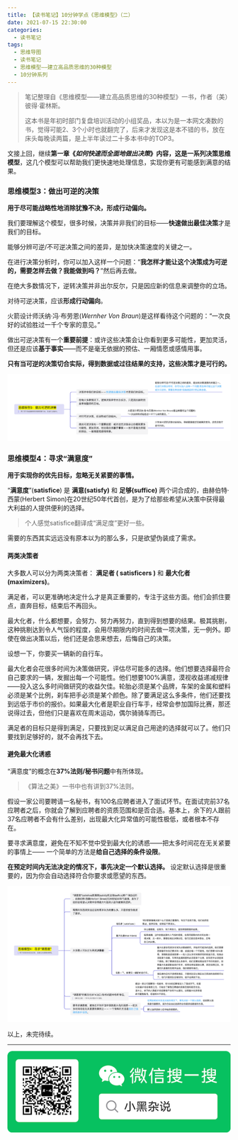 ```yaml
---
title: 【读书笔记】10分钟学点《思维模型》（二）
date: 2021-07-15 22:30:00
categories:
  - 读书笔记
tags:
  - 思维导图
  - 读书笔记
  - 思维模型——建立高品质思维的30种模型
  - 10分钟系列
---
```



> 笔记整理自《思维模型——建立高品质思维的30种模型》一书，作者（美）彼得·霍林斯。
>
> 这本书是年初时部门复盘培训活动的小组奖品，本以为是一本网文凑数的书，觉得可能2、3个小时也就翻完了，后来才发现这是本不错的书，放在床头每晚读两篇，是上半年读过二十多本书中的TOP3。



文接上回，继续**第一章《*如何快速而全面地做出决策*》**内容，这是一系列**决策思维模型**，这几个模型可以帮助我们更快速地处理信息，实现你更有可能感到满意的结果。



### 思维模型3：做出可逆的决策

**用于尽可能战略性地消除犹豫不决，形成行动偏向。**



我们要理解这个模型，很多时候，决策并非我们的目标——**快速做出最佳决策**才是我们的目标。



能够分辨可逆/不可逆决策之间的差异，是加快决策速度的关键之一。

在进行决策分析时，你可以加入这样一个问题：“**我怎样才能让这个决策成为可逆的，需要怎样去做？我能做到吗？**”然后再去做。



在绝大多数情况下，逆转决策并非出尔反尔，只是因应新的信息来调整你的立场。



对待可逆决策，应该**形成行动偏向**。

火箭设计师沃纳·冯·布劳恩(*Wernher Von Braun*)是这样看待这个问题的：“一次良好的试验胜过一千个专家的意见。”



做出可逆决策有一个**重要前提**：或许这些决策会让你看到更多可能性，更加灵活，但还是应该**基于事实**——而不是毫无依据的预估、一厢情愿或感情用事。

**只有当可逆的决策切合实际，得到数据或过往结果的支持，这些决策才是可行的。**



![思维模型3：做出可逆的决策](https://raw.githubusercontent.com/wuruofan/image_repo/main/img/%E6%80%9D%E7%BB%B4%E6%A8%A1%E5%9E%8B3%EF%BC%9A%E5%81%9A%E5%87%BA%E5%8F%AF%E9%80%86%E7%9A%84%E5%86%B3%E7%AD%96.png)



### 思维模型4：寻求“满意度”

**用于实现你的优先目标，忽略无关紧要的事情。**



“**满意度**”(**satisfice**) 是 **满意(satisfy)** 和 **足够(suffice)** 两个词合成的，由赫伯特·西蒙(Herbert Simon)在20世纪50年代首创，是为了给那些希望从决策中获得最大利益的人提供便利的选择。

> 个人感觉satisfice翻译成“满足度”更好一些。



需要的东西其实远远没有原本以为的那么多，只是欲望伪装成了需求。



#### 两类决策者

大多数人可以分为两类决策者： **满足者 ( satisficers )** 和 **最大化者(maximizers)**。

满足者，可以更准确地决定什么才是真正重要的，专注于这些方面。他们会抓住要点，直奔目标，结束后不再回头。

最大化者，什么都想要，会努力、努力再努力，直到得到想要的结果。极其挑剔，这种挑剔达到令人气馁的程度，会用尽期限内的时间去做一项决策，无一例外。即使在做出决策以后，他们还是会思来想去，后悔自己的决策。



设想一下，你要买一辆新的自行车。

最大化者会花很多时间为决策做研究，评估尽可能多的选择。他们想要选择最符合自己要求的一辆，发掘出每一个可能性。他们想要100%满意，漠视收益递减规律——投入这么多时间做研究的收益欠佳。轮胎必须是某个品牌，车架的金属和塑料必须是某个比例，刹车把手必须是某个颜色。除了要满足这么多条件，他们还要找到远低于市价的报价。如果最大化者是职业自行车手，经常会参加国际比赛，那还说得过去，但他们只是喜欢在周末运动，偶尔骑骑车而已。

满足者的目标只是得到满足，只要找到足以满足自己用途的选择就可以了。他们只要找到足够好的，就不会再找下去。



#### 避免最大化诱惑

“满意度”的概念在**37%法则/秘书问题**中有所体现。

> 《算法之美》一书中也有讲到37%法则。

假设一家公司要聘请一名秘书，有100名应聘者进入了面试环节。在面试完前37名应聘者之后，你就会了解到应聘者的资质范围和是否合适。基本上，余下的人跟前37名应聘者不会有什么差别，出现最大化异常值的可能性极低，或者根本不存在。



要寻求满意度，避免在不知不觉中受到最大化的诱惑——把太多时间花在无关紧要的事情上—— 一个简单的方法是**给自己选择的条件设限**。

**在预定时间内无法决定的情况下，事先决定一个默认选择。**
设定默认选择是很重要的，因为你会自动选择符合你要求或愿望的东西。



![思维模型4：寻求“满意度”](https://raw.githubusercontent.com/wuruofan/image_repo/main/img/%E6%80%9D%E7%BB%B4%E6%A8%A1%E5%9E%8B4%EF%BC%9A%E5%AF%BB%E6%B1%82%E2%80%9C%E6%BB%A1%E6%84%8F%E5%BA%A6%E2%80%9D.png)

<p>
以上，未完待续。
<p>

---

![小黑杂说](https://raw.githubusercontent.com/wuruofan/wuruofan.github.io/master/img/qr-wechat-large.png)
